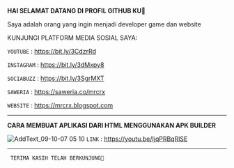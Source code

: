 **HAI SELAMAT DATANG DI PROFIL GITHUB KU👋**

Saya adalah orang yang ingin menjadi developer game dan website

KUNJUNGI PLATFORM MEDIA SOSIAL SAYA:

`YOUTUBE` : https://bit.ly/3CdzrRd

`INSTAGRAM` : https://bit.ly/3dMxpy8

`SOCIABUZZ` : https://bit.ly/3SgrMXT

`SAWERIA` : https://saweria.co/mrcrx

`WEBSITE` : https://mrcrx.blogspot.com



______________________________________________________
**CARA MEMBUAT APLIKASI DARI HTML MENGGUNAKAN APK BUILDER**

![AddText_09-10-07 05 10](https://user-images.githubusercontent.com/114487573/192532213-7cefa748-404a-455c-b9dc-e8440a93f762.jpg)
`LINK` : https://youtu.be/IjqPRBqRlSE
_________













     TERIMA KASIH TELAH BERKUNJUNG🥰
